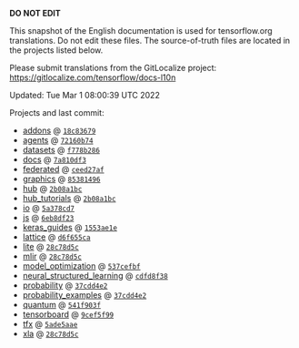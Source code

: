 __DO NOT EDIT__

This snapshot of the English documentation is used for tensorflow.org
translations. Do not edit these files. The source-of-truth files are located in
the projects listed below.

Please submit translations from the GitLocalize project: https://gitlocalize.com/tensorflow/docs-l10n

Updated: Tue Mar  1 08:00:39 UTC 2022

Projects and last commit:

- [addons](https://github.com/tensorflow/addons/tree/master/docs) @ <a href='https://github.com/tensorflow/addons/commit/18c8367945cca3897281f4c2eb6e8bf2fccf2d48'><code>18c83679</code></a>
- [agents](https://github.com/tensorflow/agents/tree/master/docs) @ <a href='https://github.com/tensorflow/agents/commit/72160b741ce56d4d188473733b36e17455c28ec8'><code>72160b74</code></a>
- [datasets](https://github.com/tensorflow/datasets/tree/master/docs) @ <a href='https://github.com/tensorflow/datasets/commit/f778b286b2a9c17458083984e9705667aa8be7dc'><code>f778b286</code></a>
- [docs](https://github.com/tensorflow/docs/tree/master/site/en) @ <a href='https://github.com/tensorflow/docs/commit/7a810df360b28eb9cfa0aab20b2861c54c519b25'><code>7a810df3</code></a>
- [federated](https://github.com/tensorflow/federated/tree/main/docs) @ <a href='https://github.com/tensorflow/federated/commit/ceed27aff809f0bcbc827ed2a4842fb1916fd893'><code>ceed27af</code></a>
- [graphics](https://github.com/tensorflow/graphics/tree/master/tensorflow_graphics/g3doc) @ <a href='https://github.com/tensorflow/graphics/commit/8538149623c1d4508df52df60d48fb8b880b5fab'><code>85381496</code></a>
- [hub](https://github.com/tensorflow/hub/tree/master/docs) @ <a href='https://github.com/tensorflow/hub/commit/2b08a1bcb3a6d266c579afc567bc138d01aaec50'><code>2b08a1bc</code></a>
- [hub_tutorials](https://github.com/tensorflow/hub/tree/master/examples/colab) @ <a href='https://github.com/tensorflow/hub/commit/2b08a1bcb3a6d266c579afc567bc138d01aaec50'><code>2b08a1bc</code></a>
- [io](https://github.com/tensorflow/io/tree/master/docs) @ <a href='https://github.com/tensorflow/io/commit/5a378cd77257aee856d061dfd8a643449d368a41'><code>5a378cd7</code></a>
- [js](https://github.com/tensorflow/tfjs-website/tree/master/docs) @ <a href='https://github.com/tensorflow/tfjs-website/commit/6eb8df23e953c78a168362da791f850cb84fa2ad'><code>6eb8df23</code></a>
- [keras_guides](https://github.com/tensorflow/docs/tree/snapshot-keras/site/en/guide/keras) @ <a href='https://github.com/tensorflow/docs/commit/1553ae1e4a149be71703e2ee60173b3d1e0e8c00'><code>1553ae1e</code></a>
- [lattice](https://github.com/tensorflow/lattice/tree/master/docs) @ <a href='https://github.com/tensorflow/lattice/commit/d6f655ca11523bdf38a431a386bb7c0f9dc7aacb'><code>d6f655ca</code></a>
- [lite](https://github.com/tensorflow/tensorflow/tree/master/tensorflow/lite/g3doc) @ <a href='https://github.com/tensorflow/tensorflow/commit/28c78d5c1aac06a2672fd19756887e60d5c6b3cb'><code>28c78d5c</code></a>
- [mlir](https://github.com/tensorflow/tensorflow/tree/master/tensorflow/compiler/mlir/g3doc) @ <a href='https://github.com/tensorflow/tensorflow/commit/28c78d5c1aac06a2672fd19756887e60d5c6b3cb'><code>28c78d5c</code></a>
- [model_optimization](https://github.com/tensorflow/model-optimization/tree/master/tensorflow_model_optimization/g3doc) @ <a href='https://github.com/tensorflow/model-optimization/commit/537cefbf7ecf42b2b411cd79ba4a47f262c94c73'><code>537cefbf</code></a>
- [neural_structured_learning](https://github.com/tensorflow/neural-structured-learning/tree/master/g3doc) @ <a href='https://github.com/tensorflow/neural-structured-learning/commit/cdfd8f38949e938f53b89b0872ce21f5f27b1316'><code>cdfd8f38</code></a>
- [probability](https://github.com/tensorflow/probability/tree/main/tensorflow_probability/g3doc) @ <a href='https://github.com/tensorflow/probability/commit/37cdd4e28341603875e34f019506e2461eff4374'><code>37cdd4e2</code></a>
- [probability_examples](https://github.com/tensorflow/probability/tree/main/tensorflow_probability/examples/jupyter_notebooks) @ <a href='https://github.com/tensorflow/probability/commit/37cdd4e28341603875e34f019506e2461eff4374'><code>37cdd4e2</code></a>
- [quantum](https://github.com/tensorflow/quantum/tree/master/docs) @ <a href='https://github.com/tensorflow/quantum/commit/541f903fe046e560352cfe21c2b7474493341759'><code>541f903f</code></a>
- [tensorboard](https://github.com/tensorflow/tensorboard/tree/master/docs) @ <a href='https://github.com/tensorflow/tensorboard/commit/9cef5f99408c25b1465621784d97ec39ea369403'><code>9cef5f99</code></a>
- [tfx](https://github.com/tensorflow/tfx/tree/master/docs) @ <a href='https://github.com/tensorflow/tfx/commit/5ade5aae4252ce89febcf9b9cd62940e527b3483'><code>5ade5aae</code></a>
- [xla](https://github.com/tensorflow/tensorflow/tree/master/tensorflow/compiler/xla/g3doc) @ <a href='https://github.com/tensorflow/tensorflow/commit/28c78d5c1aac06a2672fd19756887e60d5c6b3cb'><code>28c78d5c</code></a>

